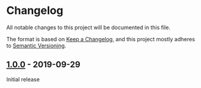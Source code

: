 # Changelog

All notable changes to this project will be documented in this file.

The format is based on [Keep a Changelog](https://keepachangelog.com/en/1.0.0/),
and this project mostly adheres to [Semantic Versioning](https://semver.org/spec/v2.0.0.html).

## [1.0.0] - 2019-09-29

Initial release

[Unreleased]: https://github.com/benface/tailwindcss-animations/compare/v1.0.0...HEAD
[1.0.0]: https://github.com/benface/tailwindcss-animations/releases/tag/v1.0.0

